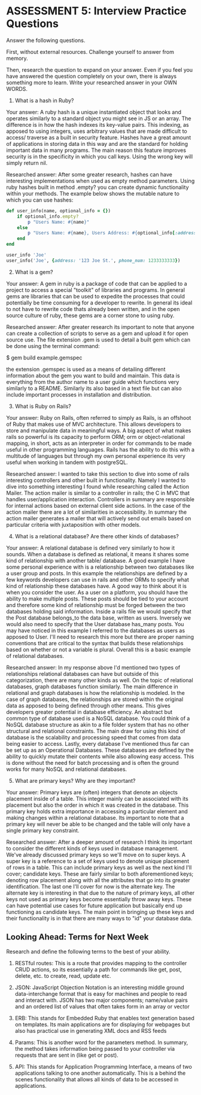# ASSESSMENT 5: Interview Practice Questions

Answer the following questions.

First, without external resources. Challenge yourself to answer from memory.

Then, research the question to expand on your answer. Even if you feel you have answered the question completely on your own, there is always something more to learn. Write your researched answer in your OWN WORDS.

1. What is a hash in Ruby?

Your answer: A ruby hash is a unique instantiated object that looks and operates similarly to a standard object you might see in JS or an array. The difference is in how the hash indexes its key-value pairs. This indexing, as apposed to using integers, uses arbitrary values that are made difficult to access/ traverse as a built in security feature. Hashes have a great amount of applications in storing data in this way and are the standard for holding important data in many programs. The main reason this feature improves security is in the specificity in which you call keys. Using the wrong key will simply return nil.

Researched answer: After some greater research, hashes can have interesting implementations when used as empty method parameters. Using ruby hashes built in method .empty? you can create dynamic functionality within your methods. The example below shows the mutable nature to which you can use hashes:
```ruby
def user_info(name, optional_info = {})
    if optional_info.empty?
        p "Users Name: #{name}"
    else
        p "Users Name: #{name}, Users Address: #{optional_info[:address]}, User Phone: #{optional_info[:phone_num]}"
    end
end

user_info 'Joe'
user_info('Joe', {address: '123 Joe St.', phone_num: 1233333333})
```

2. What is a gem?

Your answer: A gem in ruby is a package of code that can be applied to a project to access a special "toolkit" of libraries and programs. In general gems are libraries that can be used to expedite the processes that could potentially be time consuming for a developer to rewrite. In general its ideal to not have to rewrite code thats already been written, and in the open source culture of ruby, these gems are a corner stone to using ruby. 

Researched answer: After greater research its important to note that anyone can create a collection of scripts to serve as a gem and upload it for open source use. The file extension .gem is used to detail a built gem which can be done using the terminal command:

$ gem build example.gemspec

the extension .gemspec is used as a means of detailing different information about the gem you want to build and maintain. This data is everything from the author name to a user guide which functions very similarly to a README. Similarly its also based in a text file but can also include important processes in installation and distribution.

3. What is Ruby on Rails?

Your answer: Ruby on Rails, often referred to simply as Rails, is an offshoot of Ruby that makes use of MVC architecture. This allows developers to store and manipulate data in meaningful ways. A big aspect of what makes rails so powerful is its capacity to perform ORM; orm or object-relational mapping, in short, acts as an interpreter in order for commands to be made useful in other programming languages. Rails has the ability to do this with a multitude of languages but through my own personal experience its very useful when working in tandem with postgreSQL.

Researched answer: I wanted to take this section to dive into some of rails interesting controllers and other built in functionality. Namely I wanted to dive into something interesting I found while researching called the Action Mailer. The action mailer is similar to a controller in rails; the C in MVC that handles user/application interaction. Controllers in summary are responsible for internal actions based on external client side actions. In the case of the action mailer there are a lot of similarities in accessibility. In summary the action mailer generates a mailer that will actively send out emails based on particular criteria with juxtaposition with other models. 

4. What is a relational database? Are there other kinds of databases?

Your answer: A relational database is defined very similarly to how it sounds. When a database is defined as relational, it means it shares some kind of relationship with another table/ database. A good example I have some personal experience with is a relationship between two databases like a user group and posts. In this example the relationships are defined by a few keywords developers can use in rails and other ORMs to specify what kind of relationship these databases have. A good way to think about it is when you consider the user. As a user on a platform, you should have the ability to make multiple posts. These posts should be tied to your account and therefore some kind of relationship must be forged between the two databases holding said information. Inside a rails file we would specify that the Post database belongs_to the data base, written as users. Inversely we would also need to specify that the User database has_many posts. You may have noticed in this example I referred to the databases as users as apposed to User. I'll need to research this more but there are proper naming conventions that are critical to the syntax that builds these relationships based on whether or not a variable is plural. Overall this is a basic example of relational databases.

Researched answer: In my response above I'd mentioned two types of relationships relational databases can have but outside of this categorization, there are many other kinds as well. On the topic of relational databases, graph databases function similarly. The main difference in relational and graph databases is how the relationship is modeled. In the case of graph databases, the relationships are stored within the original data as apposed to being defined through other means. This gives developers greater potential in database efficiency. An abstract but common type of database used is a NoSQL database. You could think of a NoSQL database structure as akin to a file folder system that has no other structural and relational constraints. The main draw for using this kind of database is the scalability and processing speed that comes from data being easier to access. Lastly, every database I've mentioned thus far can be set up as an Operational Databases. These databases are defined by the ability to quickly mutate their contents while also allowing easy access. This is done without the need for batch processing and is often the ground works for many NoSQL and relational databases.

5. What are primary keys? Why are they important?

Your answer: Primary keys are (often) integers that denote an objects placement inside of a table. This integer mainly can be associated with its placement but also the order in which it was created in the database. This primary key holds extra importance in accessing a particular element and making changes within a relational database. Its important to note that a primary key will never be able to be changed and the table will only have a single primary key constraint.

Researched answer: After a deeper amount of research I think its important to consider the different kinds of keys used in database management. We've already discussed primary keys so we'll move on to super keys. A super key is a reference to a set of keys used to denote unique placement of rows in a table. This can include primary keys as well as the next kind I'll cover; candidate keys. These are fairly similar to both aforementioned keys; denoting row placement along with all the attributes that go into its greater identification. The last one I'll cover for now is the alternate key. The alternate key is interesting in that due to the nature of primary keys, all other keys not used as primary keys become essentially throw away keys. These can have potential use cases for future application but basically end up functioning as candidate keys. The main point in bringing up these keys and their functionality is in that there are many ways to "id" your database data.

## Looking Ahead: Terms for Next Week

Research and define the following terms to the best of your ability.

1. RESTful routes: This is a route that provides mapping to the controller CRUD actions, so its essentially a path for commands like get, post, delete, etc. to create, read, update etc.

2. JSON: JavaScript Objection Notation is an interesting middle ground data-interchange format that is easy for machines and people to read and interact with. JSON has two major components; name/value pairs and an ordered list of values that often takes form in an array or vector

3. ERB: This stands for Embedded Ruby that enables text generation based on templates. Its main applications are for displaying for webpages but also has practical use in generating XML docs and RSS feeds

4. Params: This is another word for the parameters method. In summary, the method takes information being passed to your controller via requests that are sent in (like get or post).

5. API: This stands for Application Programming Interface, a means of two applications talking to one another automatically. This is a behind the scenes functionality that allows all kinds of data to be accessed in applications.
